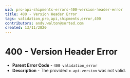 ```yaml
---
uid: pro-api-shipments-errors-400-version-header-error
title: 400 - Version Header Error
tags: validation,pro,api,shipments,error,400
contributors: andy.walton@sorted.com
created: 13/11/2020
---
```

# 400 - Version Header Error

* **Parent Error Code** - `400 validation_error`
* **Description** - The provided `x-api-version` was not valid.